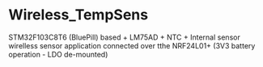 # Wireless_TempSens
STM32F103C8T6 (BluePill) based + LM75AD + NTC + Internal sensor wirelless sensor application connected over tthe NRF24L01+ (3V3 battery operation - LDO de-mounted)